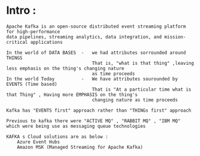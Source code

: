 # Intro :
    Apache Kafka is an open-source distributed event streaming platform for high-performance 
    data pipelines, streaming analytics, data integration, and mission-critical applications

    In the world of DATA BASES  -   we had attributes sorrounded around THINGS
                                    That is, "what is that thing" ,leaving less emphasis on the thing's changing nature 
                                    as time proceeds 
    In the world Today          -   We have attributes sourounded by EVENTS (Time based)
                                    That is "At a particular time what is that Thing" , Having more EMPHASIS on the thing's
                                    changing nature as time proceeds
    
    Kafka has "EVENTS first" approach rather than "THINGs first" approach

    Previous to kafka there were "ACTIVE MQ" , "RABBIT MQ" , "IBM MQ" which were being use as messaging queue technologies

    KAFKA s Cloud solutions are as below :
        Azure Event Hubs
        Amazon MSK (Managed Streaming for Apache Kafka)
